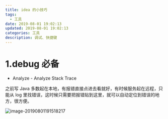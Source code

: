 ```yaml
---
title: idea 的小技巧
tags:
  - 工具
date: 2019-08-01 19:02:13
updated: 2019-08-01 19:02:13
categories: 工具
description: 调试、快捷键
---
```


<!-- more -->

# 1.debug 必备

- Analyze - Analyze Stack Trace

之前写 Java 多数起在本地，有报错直接点进去看就好，有时候服务起在远程，只能从 log 里找错误，这时候只需要把报错贴到这里，就可以自动定位到错误的地方，很方便。

![image-20190801191518217](http://ww3.sinaimg.cn/large/006tNc79ly1g5ke5q8qtwj30hk0j7js9.jpg)